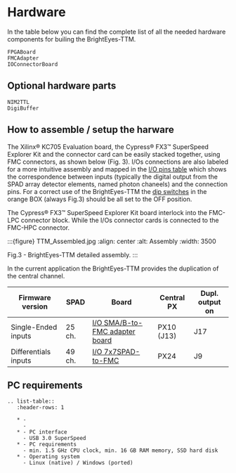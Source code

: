 # Hardware
In the table below you can find the complete list of all the needed hardware components for builing the BrightEyes-TTM.

```{toctree}
FPGABoard
FMCAdapter
IOConnectorBoard
```

## Optional hardware parts

```{toctree}
NIM2TTL
DigiBuffer
```

## How to assemble / setup the harware

The Xilinx® KC705 Evaluation board, the Cypress® FX3™ SuperSpeed Explorer Kit and the connector card can be easily stacked together, using FMC connectors, as shown below (Fig. 3). I/Os connections are also labeled for a more intuitive assembly and mapped in the [I/O pins table](IOConnectorBoard.md) which shows the correspondence between inputs (typically the digital output from the SPAD array detector elements, named photon chaneels) and the connection pins. For a correct use of the BrightEyes-TTM the [dip switches](https://en.wikipedia.org/wiki/DIP_switch) in the orange BOX (always Fig.3) should be all set to the OFF position.

The Cypress® FX3™ SuperSpeed Explorer Kit board interlock into the FMC-LPC connector block. While the I/Os connector cards is connected to the FMC-HPC connector.

:::{figure} TTM_Assembled.jpg
:align: center
:alt: Assembly
:width: 3500

Fig.3 - BrightEyes-TTM detailed assembly.
:::

In the current application the BrightEyes-TTM provides the duplication of the central channel. 

|  Firmware  version |  SPAD | Board    |  Central PX       |  Dupl. output on | 
|------------ |-----------|-----------|-------------------|  -----------| 
|  Single-Ended inputs | 25 ch. | [I/O SMA/B-to-FMC adapter board](pinout5x5.md)  | PX10 (J13) |J17| 
|  Differentials inputs | 49 ch. | [I/O 7x7SPAD-to-FMC](pinout7x7.md)  | PX24  | J9| 


## PC requirements

```{eval-rst}
.. list-table::
   :header-rows: 1

   * -
     -
   * - PC interface
     - USB 3.0 SuperSpeed
   * - PC requirements
     - min. 1.5 GHz CPU clock, min. 16 GB RAM memory, SSD hard disk
   * - Operating system
     - Linux (native) / Windows (ported)
```
